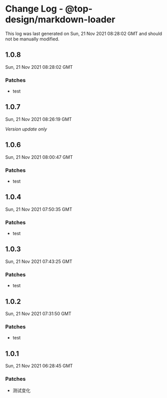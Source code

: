 # Change Log - @top-design/markdown-loader

This log was last generated on Sun, 21 Nov 2021 08:28:02 GMT and should not be manually modified.

## 1.0.8
Sun, 21 Nov 2021 08:28:02 GMT

### Patches

- test

## 1.0.7
Sun, 21 Nov 2021 08:26:19 GMT

_Version update only_

## 1.0.6
Sun, 21 Nov 2021 08:00:47 GMT

### Patches

- test

## 1.0.4
Sun, 21 Nov 2021 07:50:35 GMT

### Patches

- test

## 1.0.3
Sun, 21 Nov 2021 07:43:25 GMT

### Patches

- test

## 1.0.2
Sun, 21 Nov 2021 07:31:50 GMT

### Patches

- test

## 1.0.1
Sun, 21 Nov 2021 06:28:45 GMT

### Patches

- 测试变化


